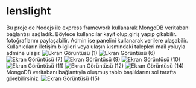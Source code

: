 # lenslight
Bu proje de Nodejs ile express framework kullanarak MongoDB veritabanı bağlantısı sağladık.
Böylece kullancılar kayıt olup,giriş yapıp çıkabilir. fotoğraflarını paylaşabilir. Admin ise panelini kullanarak verilere ulaşabilir.
Kullanıcıların iletişim bilgileri veya ulaşın kısmındaki talepleri mail yoluyla admine ulaşır.
![Ekran Görüntüsü (1)](https://user-images.githubusercontent.com/102542473/210114757-94eb8715-02c4-4a95-8f42-e2013c4db33d.png)
![Ekran Görüntüsü (6)](https://user-images.githubusercontent.com/102542473/210114760-9e27a946-aadc-4c4a-af4e-f7b72c8e8cd0.png)
![Ekran Görüntüsü (7)](https://user-images.githubusercontent.com/102542473/210114761-cb12c365-9402-440e-b39d-f81e5cc6face.png)
![Ekran Görüntüsü (9)](https://user-images.githubusercontent.com/102542473/210114764-a69a10de-ff7a-4c0f-9a0f-2b77f4198190.png)
![Ekran Görüntüsü (10)](https://user-images.githubusercontent.com/102542473/210114769-275114a3-6a0a-4b0c-9969-4e73ac3849bb.png)
![Ekran Görüntüsü (11)](https://user-images.githubusercontent.com/102542473/210114776-a591e403-31c0-460f-8ba1-e402c2e9c352.png)
![Ekran Görüntüsü (12)](https://user-images.githubusercontent.com/102542473/210114785-0b325f9e-f7d5-4b43-8fe2-7d56eb5fb059.png)
![Ekran Görüntüsü (14)](https://user-images.githubusercontent.com/102542473/210114789-08a9f56a-b7c9-4c83-9df6-28e1c66ac23f.png)
MongoDB veritabanı bağlantıyla oluşmuş tablo başlıklarını sol tarafta görebilirsiniz.
![Ekran Görüntüsü (15)](https://user-images.githubusercontent.com/102542473/210114888-073c4f82-3a9d-4eac-9b05-348a42413170.png)
